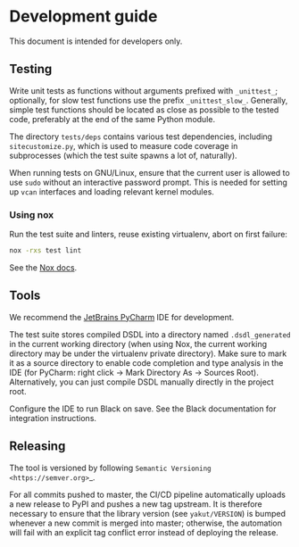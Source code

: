 # Development guide

This document is intended for developers only.

## Testing

Write unit tests as functions without arguments prefixed with ``_unittest_``;
optionally, for slow test functions use the prefix ``_unittest_slow_``.
Generally, simple test functions should be located as close as possible to the tested code,
preferably at the end of the same Python module.

The directory `tests/deps` contains various test dependencies, including `sitecustomize.py`,
which is used to measure code coverage in subprocesses (which the test suite spawns a lot of, naturally).

When running tests on GNU/Linux, ensure that the current user is allowed to use `sudo` without an
interactive password prompt.
This is needed for setting up `vcan` interfaces and loading relevant kernel modules.

### Using nox

Run the test suite and linters, reuse existing virtualenv, abort on first failure:

```bash
nox -rxs test lint
```

See the [Nox docs](https://nox.thea.codes).

## Tools

We recommend the [JetBrains PyCharm](https://www.jetbrains.com/pycharm/) IDE for development.

The test suite stores compiled DSDL into a directory named `.dsdl_generated` in the current working directory
(when using Nox, the current working directory may be under the virtualenv private directory).
Make sure to mark it as a source directory to enable code completion and type analysis in the IDE
(for PyCharm: right click -> Mark Directory As -> Sources Root).
Alternatively, you can just compile DSDL manually directly in the project root.

Configure the IDE to run Black on save.
See the Black documentation for integration instructions.

## Releasing

The tool is versioned by following `Semantic Versioning <https://semver.org>`_.

For all commits pushed to master, the CI/CD pipeline automatically uploads a new release to PyPI
and pushes a new tag upstream.
It is therefore necessary to ensure that the library version (see ``yakut/VERSION``) is bumped whenever
a new commit is merged into master;
otherwise, the automation will fail with an explicit tag conflict error instead of deploying the release.

